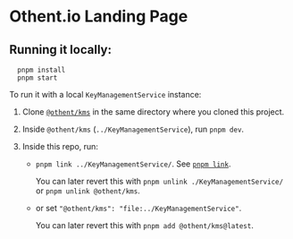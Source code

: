 # Othent.io Landing Page



## Running it locally:

```
  pnpm install
  pnpm start
```

To run it with a local `KeyManagementService` instance:

1. Clone [`@othent/kms`](https://github.com/Othent/KeyManagementService) in the same directory where you cloned this
   project.

2. Inside `@othent/kms` (`../KeyManagementService`), run `pnpm dev`.

3. Inside this repo, run:

   - `pnpm link ../KeyManagementService/`. See [`pnpm link`](https://pnpm.io/cli/link).

     You can later revert this with `pnpm unlink ./KeyManagementService/` or `pnpm unlink @othent/kms`.

   - or set `"@othent/kms": "file:../KeyManagementService"`.

     You can later revert this with `pnpm add @othent/kms@latest`.

<br />


